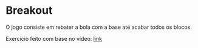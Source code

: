# Breakout

O jogo consiste em rebater a bola com a base até acabar todos os blocos.

Exercício feito com base no vídeo: [link](https://www.youtube.com/watch?v=ec8vSKJuZTk&t=5727s&ab_channel=freeCodeCamp.org)
